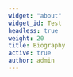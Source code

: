 ```yaml
---
widget: "about"
widget_id: Test
headless: true
weight: 20
title: Biography
active: true
author: admin
---
```

